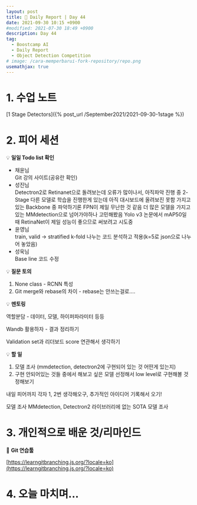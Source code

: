 ```yaml
---
layout: post
title: 📔 Daily Report | Day 44
date: 2021-09-30 10:15 +0900
#modified: 2021-07-30 18:49 +0900
description: Day 44
tag:
  - Boostcamp AI
  - Daily Report
  - Object Detection Competition
# image: /cara-memperbarui-fork-repository/repo.png
usemathjax: true
---
```


# 1. 수업 노트

[1 Stage Detectors]({% post_url /September2021/2021-09-30-1stage %})

# 2. 피어 세션

💡 **일일 Todo list 확인**

- 채윤님\
Git 강의 사이트(공유란 확인)
- 성진님\
Detectron2로 Retinanet으로 돌려보는데 오류가 많이나서, 아직파악 진행 중
2-Stage 다른 모델로 학습을 진행한게 있는데 아직 대시보드에 올려보진 못함
가지고 있는 Backbone 중 파악하기론 FPN이 제일 무난한 것 같음
더 많은 모델을 가지고 있는 MMdetection으로 넘어가야하나 고민해봤음
Yolo v3 논문에서 mAP50일 때 RetinaNet이 제일 성능이 좋으므로 써보려고 시도중
- 윤영님\
train, valid -> stratified k-fold 나누는 코드 분석하고 적용(k=5로 json으로 나누어 놓았음)
- 성욱님\
Base line 코드 수정

💡 **질문 토의**

1. None class - RCNN 특성
2. Git merge와 rebase의 차이 - rebase는 안쓰는걸로....

💡 **멘토링**

역할분담 - 데이터, 모델, 하이퍼파라미터 등등

Wandb 활용하자 - 결과 정리하기

Validation set과 리더보드 score 연관해서 생각하기

💡 **할 일**

1. 모델 조사 (mmdetection, detectron2에 구현되어 있는 것 어떤게 있는지)
2. 구현 안되어있는 것들 중에서 해보고 싶은 모델 선정해서 low level로 구현해볼 것 정해보기

내일 피어까지 각자 1, 2번 생각해오구, 추가적인 아이디어 기록해서 오기!

모델 조사 MMdetection, Detectron2
라이브러리에 없는 SOTA 모델 조사


# 3. 개인적으로 배운 것/리마인드

🌿 **Git 연습툴**

[https://learngitbranching.js.org/?locale=ko](https://learngitbranching.js.org/?locale=ko)

# 4. 오늘 마치며...
